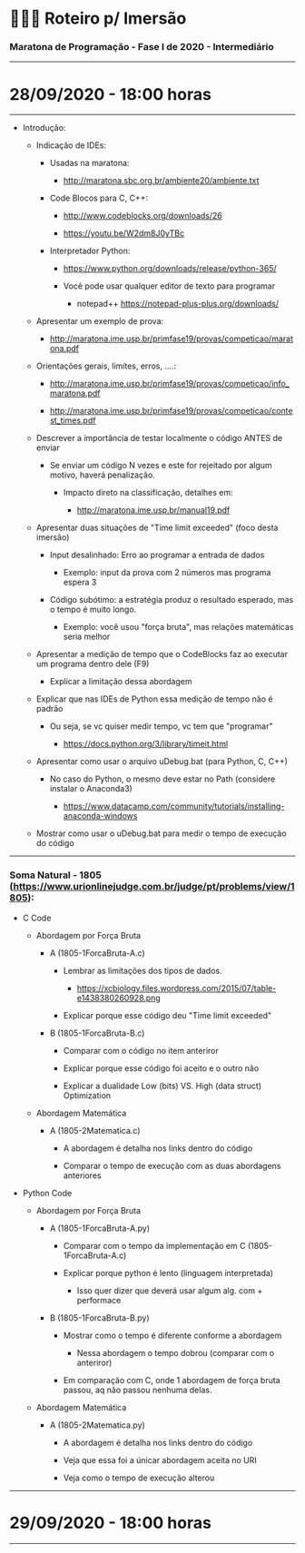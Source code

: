 # :blue_book::green_book::notebook: Roteiro p/ Imersão 


### Maratona de Programação - Fase I de 2020 - Intermediário

*****

# 28/09/2020 - 18:00 horas

*****

- Introdução:

	- Indicação de IDEs:

		- Usadas na maratona: 

			- http://maratona.sbc.org.br/ambiente20/ambiente.txt

		- Code Blocos para C, C++:

			- http://www.codeblocks.org/downloads/26

			- https://youtu.be/W2dm8J0yTBc

		- Interpretador Python:

			- https://www.python.org/downloads/release/python-365/

			- Você pode usar qualquer editor de texto para programar 

				- notepad++ https://notepad-plus-plus.org/downloads/

	- Apresentar um exemplo de prova:

		- http://maratona.ime.usp.br/primfase19/provas/competicao/maratona.pdf

	- Orientações gerais, limítes, erros, ....:

		- http://maratona.ime.usp.br/primfase19/provas/competicao/info_maratona.pdf

		- http://maratona.ime.usp.br/primfase19/provas/competicao/contest_times.pdf

	- Descrever a importância de testar localmente o código ANTES de enviar

		- Se enviar um código N vezes e este for rejeitado por algum motivo, haverá penalização.

			- Impacto direto na classificação, detalhes em:

				- http://maratona.ime.usp.br/manual19.pdf

	- Apresentar duas situações de "Time limit exceeded" (foco desta imersão)

		- Input desalinhado: Erro ao programar a entrada de dados 

			- Exemplo: input da prova com 2 números mas programa espera 3

		- Código subótimo: a estratégia produz o resultado esperado, mas o tempo é muito longo.

			- Exemplo: você usou "força bruta", mas relações matemáticas seria melhor

	- Apresentar a medição de tempo que o CodeBlocks faz ao executar um programa dentro dele (F9)

		- Explicar a limitação dessa abordagem

	- Explicar que nas IDEs de Python essa medição de tempo não é padrão 

		- Ou seja, se vc quiser medir tempo, vc tem que "programar"

			- https://docs.python.org/3/library/timeit.html

	- Apresentar como usar o arquivo uDebug.bat (para Python, C, C++)

		- No caso do Python, o mesmo deve estar no Path (considere instalar o Anaconda3)

			- https://www.datacamp.com/community/tutorials/installing-anaconda-windows

	- Mostrar como usar o uDebug.bat para medir o tempo de execução do código


*********


### Soma Natural - 1805 (https://www.urionlinejudge.com.br/judge/pt/problems/view/1805):


- C Code

	- Abordagem por Força Bruta

		- A (1805-1ForcaBruta-A.c)

			- Lembrar as limitações dos tipos de dados.

				- https://xcbiology.files.wordpress.com/2015/07/table-e1438380260928.png

			- Explicar porque esse código deu "Time limit exceeded"

		- B (1805-1ForcaBruta-B.c)

			- Comparar com o código no item anteriror

			- Explicar porque esse código foi aceito e o outro não
			
			- Explicar a dualidade Low (bits) VS. High (data struct) Optimization

	- Abordagem Matemática 

		- A (1805-2Matematica.c)

			- A abordagem é detalha nos links dentro do código

			- Comparar o tempo de execução com as duas abordagens anteriores

- Python Code

	- Abordagem por Força Bruta

		- A (1805-1ForcaBruta-A.py)

			- Comparar com o tempo da implementação em C (1805-1ForcaBruta-A.c)

			- Explicar porque python é lento (linguagem interpretada)

				- Isso quer dizer que deverá usar algum alg. com + performace

		- B (1805-1ForcaBruta-B.py)

			- Mostrar como o tempo é diferente conforme a abordagem

				- Nessa abordagem o tempo dobrou (comparar com o anteriror)

			- Em comparação com C, onde 1 abordagem de força bruta passou, aq não passou nenhuma delas.

	- Abordagem Matemática

		- A (1805-2Matematica.py)

			- A abordagem é detalha nos links dentro do código

			- Veja que essa foi a únicar abordagem aceita no URI

			- Veja como o tempo de execução alterou



*********

# 29/09/2020 - 18:00 horas

*********











